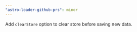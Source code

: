 ```yaml
---
"astro-loader-github-prs": minor
---
```


Add `clearStore` option to clear store before saving new data.

